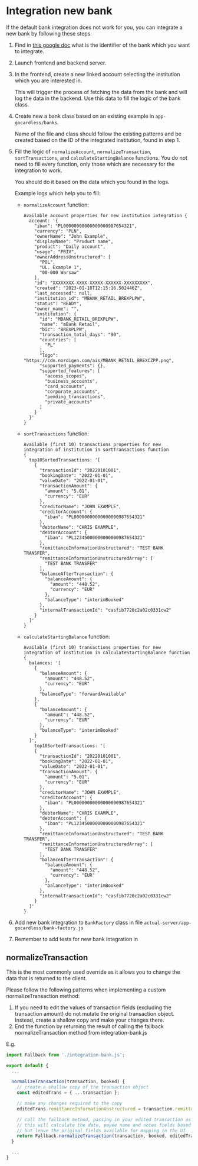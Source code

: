 # Integration new bank

If the default bank integration does not work for you, you can integrate a new bank by following these steps.

1. Find in [this google doc](https://docs.google.com/spreadsheets/d/1ogpzydzotOltbssrc3IQ8rhBLlIZbQgm5QCiiNJrkyA/edit#gid=489769432) what is the identifier of the bank which you want to integrate.

2. Launch frontend and backend server.

3. In the frontend, create a new linked account selecting the institution which you are interested in.

   This will trigger the process of fetching the data from the bank and will log the data in the backend. Use this data to fill the logic of the bank class.

4. Create new a bank class based on an existing example in `app-gocardless/banks`.

   Name of the file and class should follow the existing patterns and be created based on the ID of the integrated institution, found in step 1.

5. Fill the logic of `normalizeAccount`, `normalizeTransaction`, `sortTransactions`, and `calculateStartingBalance` functions.
   You do not need to fill every function, only those which are necessary for the integration to work.

   You should do it based on the data which you found in the logs.

   Example logs which help you to fill:

   - `normalizeAccount` function:

     ```log
     Available account properties for new institution integration {
       account: '{
         "iban": "PL00000000000000000987654321",
         "currency": "PLN",
         "ownerName": "John Example",
         "displayName": "Product name",
         "product": "Daily account",
         "usage": "PRIV",
         "ownerAddressUnstructured": [
           "POL",
           "UL. Example 1",
           "00-000 Warsaw"
         ],
         "id": "XXXXXXXX-XXXX-XXXXX-XXXXXX-XXXXXXXXX",
         "created": "2023-01-18T12:15:16.502446Z",
         "last_accessed": null,
         "institution_id": "MBANK_RETAIL_BREXPLPW",
         "status": "READY",
         "owner_name": "",
         "institution": {
           "id": "MBANK_RETAIL_BREXPLPW",
           "name": "mBank Retail",
           "bic": "BREXPLPW",
           "transaction_total_days": "90",
           "countries": [
             "PL"
           ],
           "logo": "https://cdn.nordigen.com/ais/MBANK_RETAIL_BREXCZPP.png",
           "supported_payments": {},
           "supported_features": [
             "access_scopes",
             "business_accounts",
             "card_accounts",
             "corporate_accounts",
             "pending_transactions",
             "private_accounts"
           ]
         }
       }'
     }
     ```

   - `sortTransactions` function:

     ```log
     Available (first 10) transactions properties for new integration of institution in sortTransactions function
     {
       top10SortedTransactions: '[
         {
           "transactionId": "20220101001",
           "bookingDate": "2022-01-01",
           "valueDate": "2022-01-01",
           "transactionAmount": {
             "amount": "5.01",
             "currency": "EUR"
           },
           "creditorName": "JOHN EXAMPLE",
           "creditorAccount": {
             "iban": "PL00000000000000000987654321"
           },
           "debtorName": "CHRIS EXAMPLE",
           "debtorAccount": {
             "iban": "PL12345000000000000987654321"
           },
           "remittanceInformationUnstructured": "TEST BANK TRANSFER",
           "remittanceInformationUnstructuredArray": [
             "TEST BANK TRANSFER"
           ],
           "balanceAfterTransaction": {
             "balanceAmount": {
               "amount": "448.52",
               "currency": "EUR"
             },
             "balanceType": "interimBooked"
           },
           "internalTransactionId": "casfib7720c2a02c0331cw2"
         }
       ]'
     }
     ```

   - `calculateStartingBalance` function:

     ```log
     Available (first 10) transactions properties for new integration of institution in calculateStartingBalance function {
       balances: '[
         {
           "balanceAmount": {
             "amount": "448.52",
             "currency": "EUR"
           },
           "balanceType": "forwardAvailable"
         },
         {
           "balanceAmount": {
             "amount": "448.52",
             "currency": "EUR"
           },
           "balanceType": "interimBooked"
         }
       ]',
         top10SortedTransactions: '[
         {
           "transactionId": "20220101001",
           "bookingDate": "2022-01-01",
           "valueDate": "2022-01-01",
           "transactionAmount": {
             "amount": "5.01",
             "currency": "EUR"
           },
           "creditorName": "JOHN EXAMPLE",
           "creditorAccount": {
             "iban": "PL00000000000000000987654321"
           },
           "debtorName": "CHRIS EXAMPLE",
           "debtorAccount": {
             "iban": "PL12345000000000000987654321"
           },
           "remittanceInformationUnstructured": "TEST BANK TRANSFER",
           "remittanceInformationUnstructuredArray": [
             "TEST BANK TRANSFER"
           ],
           "balanceAfterTransaction": {
             "balanceAmount": {
               "amount": "448.52",
               "currency": "EUR"
             },
             "balanceType": "interimBooked"
           },
           "internalTransactionId": "casfib7720c2a02c0331cw2"
         }
       ]'
     }
     ```

6. Add new bank integration to `BankFactory` class in file `actual-server/app-gocardless/bank-factory.js`

7. Remember to add tests for new bank integration in

## normalizeTransaction
This is the most commonly used override as it allows you to change the data that is returned to the client.

Please follow the following patterns when implementing a custom normalizeTransaction method:
1. If you need to edit the values of transaction fields (excluding the transaction amount) do not mutate the original transaction object. Instead, create a shallow copy and make your changes there.
2. End the function by returning the result of calling the fallback normalizeTransaction method from integration-bank.js

E.g.
```js
import Fallback from './integration-bank.js';

export default {
  ...

  normalizeTransaction(transaction, booked) {
    // create a shallow copy of the transaction object
    const editedTrans = { ...transaction };

    // make any changes required to the copy
    editedTrans.remittanceInformationUnstructured = transaction.remittanceInformationStructured;

    // call the fallback method, passing in your edited transaction as the 3rd parameter
    // this will calculate the date, payee name and notes fields based on your changes
    // but leave the original fields available for mapping in the UI
    return Fallback.normalizeTransaction(transaction, booked, editedTrans);
  }

  ...
}
```
